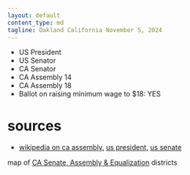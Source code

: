 ```yaml
---
layout: default
content_type: md
tagline: Oakland California November 5, 2024
---
```


* US President
* US Senator
* CA Senator
* CA Assembly 14
* CA Assembly 18
* Ballot on raising minimum wage to $18: YES

# sources
* [wikipedia on ca assembly,](https://en.wikipedia.org/wiki/2024_California_State_Assembly_election) [us president,](https://en.wikipedia.org/wiki/2024_United_States_presidential_election_in_California) [us senate](https://en.wikipedia.org/wiki/2024_United_States_Senate_election_in_California)

map of [CA Senate, Assembly & Equalization](https://statewidedatabase.org/gis/districtscomp.html) districts
